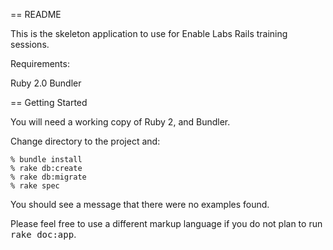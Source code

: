 == README

This is the skeleton application to use for Enable Labs Rails training sessions.

Requirements:

Ruby 2.0
Bundler

== Getting Started

You will need a working copy of Ruby 2, and Bundler.

Change directory to the project and:

    % bundle install
    % rake db:create
    % rake db:migrate
    % rake spec

You should see a message that there were no examples found.

Please feel free to use a different markup language if you do not plan to run
<tt>rake doc:app</tt>.
